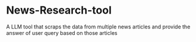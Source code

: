 # News-Research-tool
A LLM tool that scraps the data from multiple news articles and provide the answer of user query based on those articles
